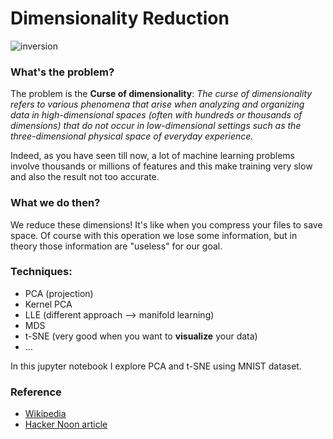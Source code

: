 # Dimensionality Reduction

![inversion](http://phdthesis-bioinformatics-maxplanckinstitute-molecularplantphys.matthias-scholz.de/fig_pca_illu3d.png)

### What's the problem?
The problem is the **Curse of dimensionality**:
*The curse of dimensionality refers to various phenomena that arise when analyzing and organizing data in high-dimensional spaces (often with hundreds or thousands of dimensions) that do not occur in low-dimensional settings such as the three-dimensional physical space of everyday experience.*

Indeed, as you have seen till now, a lot of machine learning problems involve thousands or millions of features and this make training very slow and also the result not too accurate.

### What we do then?
We reduce these dimensions! It's like when you compress your files to save space. Of course with this operation we lose some information, but in theory those information are "useless" for our goal.

### Techniques:
- PCA (projection)
- Kernel PCA
- LLE (different approach --> manifold learning)
- MDS
- t-SNE (very good when you want to **visualize** your data)
- ...

In this jupyter notebook I explore PCA and t-SNE using MNIST dataset.

### Reference
- [Wikipedia](https://en.wikipedia.org/wiki/Dimensionality_reduction)
- [Hacker Noon article](https://hackernoon.com/supervised-machine-learning-dimensional-reduction-and-principal-component-analysis-614dec1f6b4c)